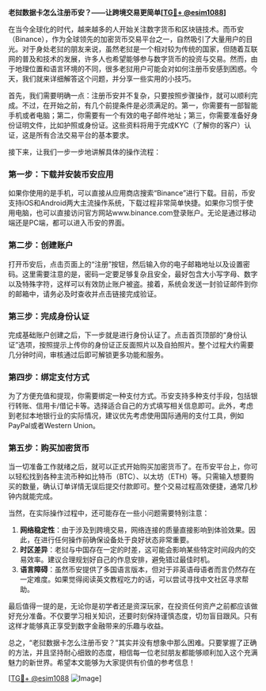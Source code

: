 **老挝数据卡怎么注册币安？——让跨境交易更简单[[TG💪+ @esim1088](https://t.me/s/esim1088)]**

在当今全球化的时代，越来越多的人开始关注数字货币和区块链技术。而币安（Binance），作为全球领先的加密货币交易平台之一，自然吸引了大量用户的目光。对于身处老挝的朋友来说，虽然老挝是一个相对较为传统的国家，但随着互联网的普及和技术的发展，许多人也希望能够参与数字货币的投资与交易。然而，由于地理位置和语言环境的不同，很多老挝用户可能会对如何注册币安感到困惑。今天，我们就来详细解答这个问题，并分享一些实用的小技巧。

首先，我们需要明确一点：注册币安并不复杂，只要按照步骤操作，就可以顺利完成。不过，在开始之前，有几个前提条件是必须满足的。第一，你需要有一部智能手机或者电脑；第二，你需要有一个有效的电子邮件地址；第三，你需要准备好身份证明文件，比如护照或身份证。这些资料将用于完成KYC（了解你的客户）认证，这是所有合法交易平台的基本要求。

接下来，让我们一步一步地讲解具体的操作流程：

### 第一步：下载并安装币安应用

如果你使用的是手机，可以直接从应用商店搜索“Binance”进行下载。目前，币安支持iOS和Android两大主流操作系统，下载过程非常简单快捷。如果你习惯于使用电脑，也可以直接访问官方网站www.binance.com登录账户。无论是通过移动端还是PC端，都可以进入币安的界面。

### 第二步：创建账户

打开币安后，点击页面上的“注册”按钮，然后输入你的电子邮箱地址以及设置密码。这里需要注意的是，密码一定要足够复杂且安全，最好包含大小写字母、数字以及特殊字符，这样可以有效防止账户被盗。接着，系统会发送一封验证邮件到你的邮箱中，请务必及时查收并点击链接完成验证。

### 第三步：完成身份认证

完成基础账户创建之后，下一步就是进行身份认证了。点击首页顶部的“身份认证”选项，按照提示上传你的身份证正反面照片以及自拍照片。整个过程大约需要几分钟时间，审核通过后即可解锁更多功能和服务。

### 第四步：绑定支付方式

为了方便充值和提现，你需要绑定一种支付方式。币安支持多种支付手段，包括银行转账、信用卡/借记卡等。选择适合自己的方式填写相关信息即可。此外，考虑到老挝本地银行业的实际情况，建议优先考虑使用国际通用的支付工具，例如PayPal或者Western Union。

### 第五步：购买加密货币

当一切准备工作就绪之后，就可以正式开始购买加密货币了。在币安平台上，你可以轻松找到各种主流币种如比特币（BTC）、以太坊（ETH）等。只需输入想要购买的数量，确认订单详情无误后提交付款即可。整个交易过程高效便捷，通常几秒钟内就能完成。

当然，在实际操作过程中，还可能存在一些小问题需要特别注意：

1. **网络稳定性**：由于涉及到跨境交易，网络连接的质量直接影响到体验效果。因此，在进行任何操作前确保设备处于良好状态非常重要。
2. **时区差异**：老挝与中国存在一定的时差，这可能会影响某些特定时间段内的交易效率。建议合理规划好自己的作息安排，避免错过最佳时机。
3. **语言障碍**：虽然币安提供了多国语言版本，但对于非英语母语者而言仍然存在一定难度。如果觉得阅读英文教程吃力的话，可以尝试寻找中文社区寻求帮助。

最后值得一提的是，无论你是初学者还是资深玩家，在投资任何资产之前都应该做好充分准备。不仅要学习相关知识，还要时刻保持谨慎态度，切勿盲目跟风。只有这样才能够真正享受到数字金融带来的乐趣与收益。

总之，“老挝数据卡怎么注册币安？”其实并没有想象中那么困难。只要掌握了正确的方法，并且坚持耐心细致的态度，相信每一位老挝朋友都能够顺利加入这个充满魅力的新世界。希望本文能够为大家提供有价值的参考信息！

[[TG💪+ @esim1088](https://t.me/s/esim1088) ![Image](https://i.postimg.cc/4NQfJmqS/Snipaste-2025-05-13-00-14-12.png)]